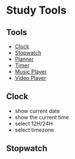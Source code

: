 # Study Tools

## Tools
- [Clock]()
- [Stopwatch]()
- [Planner]()
- [Timer]()
- [Music Player]()
- [Video Player]()

## Clock
- show current date
- show the current time
- select 12H/24H
- select timezone

## Stopwatch